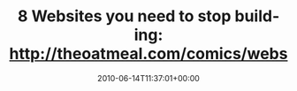 ---
retweeted: false
source: <a href="http://mowglii.com/itsy" rel="nofollow">Itsy!</a>
entities:
  hashtags: []
  symbols: []
  user_mentions: []
  urls: []
display_text_range:
- '0'
- '80'
favorite_count: '0'
id_str: '16140555853'
truncated: false
retweet_count: '1'
id: '16140555853'
created_at: Mon Jun 14 11:37:01 +0000 2010
favorited: false
full_text: '8 Websites you need to stop building: http://theoatmeal.com/comics/websites_stop'
lang: en
tags:
- pesos/twitter
date: '2010-06-14T11:37:01+00:00'
src: https://twitter.com/bascht/status/16140555853
original_url: https://twitter.com/bascht/status/16140555853
type: twitter_tweet
text: '8 Websites you need to stop building: http://theoatmeal.com/comics/websites_stop'
title: '8 Websites you need to stop building: http://theoatmeal.com/comics/webs'

---
